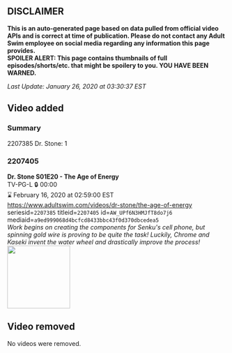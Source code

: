 ## DISCLAIMER
**This is an auto-generated page based on data pulled from official video APIs and is correct at time of publication. Please do not contact any Adult Swim employee on social media regarding any information this page provides.**  
**SPOILER ALERT: This page contains thumbnails of full episodes/shorts/etc. that might be spoilery to you. YOU HAVE BEEN WARNED.**  

_Last Update: January 26, 2020 at 03:30:37 EST_
## Video added
### Summary
2207385 Dr. Stone: 1  
### 2207405
**Dr. Stone S01E20 - The Age of Energy**  
TV-PG-L 🔒 00:00  
⌛ February 16, 2020 at 02:59:00 EST  
https://www.adultswim.com/videos/dr-stone/the-age-of-energy  
seriesid=`2207385` titleid=`2207405` id=`AW_UPf6N3HMJfT8do7j6` mediaid=`a9ed999068d4bcfcd8433bbc43f0d370dbcedea5`  
_Work begins on creating the components for Senku's cell phone, but spinning gold wire is proving to be quite the task! Luckily, Chrome and Kaseki invent the water wheel and drastically improve the process!_  
<a href="https://media.cdn.adultswim.com/uploads/20200123/thumbnails/2_201231610246-DrStone_120.jpg"><img src="https://media.cdn.adultswim.com/uploads/20200123/thumbnails/2_201231610246-DrStone_120.jpg" height="144px" /></a>
## Video removed
No videos were removed.  
